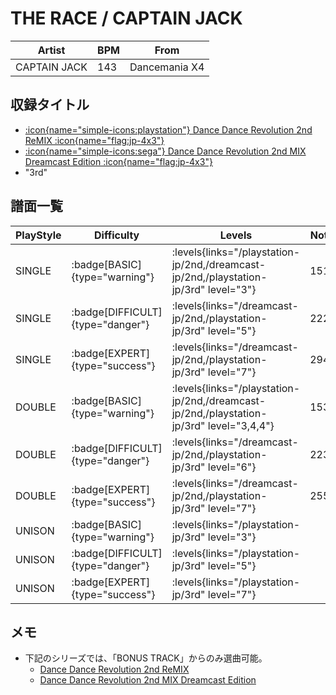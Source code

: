 # THE RACE / CAPTAIN JACK

|Artist|BPM|From|
|------|---|----|
|CAPTAIN JACK|143|Dancemania X4|

## 収録タイトル

- [:icon{name="simple-icons:playstation"} Dance Dance Revolution 2nd ReMIX :icon{name="flag:jp-4x3"}](/playstation-jp/2nd)
- [:icon{name="simple-icons:sega"} Dance Dance Revolution 2nd MIX Dreamcast Edition :icon{name="flag:jp-4x3"}](/dreamcast-jp/2nd)
- "3rd"

## 譜面一覧

|PlayStyle|Difficulty|Levels|Notes|Movie|
|---------|----------|------|-----|-----|
|SINGLE| :badge[BASIC]{type="warning"}| :levels{links="/playstation-jp/2nd,/dreamcast-jp/2nd,/playstation-jp/3rd" level="3"}|151/0||
|SINGLE| :badge[DIFFICULT]{type="danger"}| :levels{links="/dreamcast-jp/2nd,/playstation-jp/3rd" level="5"}|222/0||
|SINGLE| :badge[EXPERT]{type="success"}| :levels{links="/dreamcast-jp/2nd,/playstation-jp/3rd" level="7"}|294/0||
|DOUBLE| :badge[BASIC]{type="warning"}| :levels{links="/playstation-jp/2nd,/dreamcast-jp/2nd,/playstation-jp/3rd" level="3,4,4"}|153/0||
|DOUBLE| :badge[DIFFICULT]{type="danger"}| :levels{links="/dreamcast-jp/2nd,/playstation-jp/3rd" level="6"}|223/0||
|DOUBLE| :badge[EXPERT]{type="success"}| :levels{links="/dreamcast-jp/2nd,/playstation-jp/3rd" level="7"}|255/0||
|UNISON| :badge[BASIC]{type="warning"}| :levels{links="/playstation-jp/3rd" level="3"}|||
|UNISON| :badge[DIFFICULT]{type="danger"}| :levels{links="/playstation-jp/3rd" level="5"}|||
|UNISON| :badge[EXPERT]{type="success"}| :levels{links="/playstation-jp/3rd" level="7"}|||

## メモ

- 下記のシリーズでは、「BONUS TRACK」からのみ選曲可能。
  - [Dance Dance Revolution 2nd ReMIX](/playstation-jp/2nd)
  - [Dance Dance Revolution 2nd MIX Dreamcast Edition](/dreamcast-jp/2nd)
